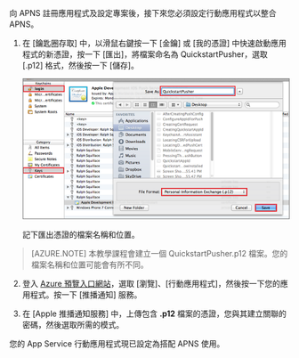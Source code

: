 ﻿向 APNS 註冊應用程式及設定專案後，接下來您必須設定行動應用程式以整合 APNS。

1. 在 [鑰匙圈存取] 中，以滑鼠右鍵按一下 [金鑰] 或 [我的憑證] 中快速啟動應用程式的新憑證，按一下 [匯出]，將檔案命名為 QuickstartPusher，選取 [.p12] 格式，然後按一下 [儲存]。

   	![](./media/mobile-services-apns-configure-push/mobile-services-ios-push-step18.png)

    記下匯出憑證的檔案名稱和位置。

>[AZURE.NOTE] 本教學課程會建立一個 QuickstartPusher.p12 檔案。您的檔案名稱和位置可能會有所不同。

2. 登入 [Azure 預覽入口網站][]，選取 [瀏覽]、[行動應用程式]，然後按一下您的應用程式。按一下 [推播通知] 服務。

3. 在 [Apple 推播通知服務] 中，上傳包含 **.p12** 檔案的憑證，您與其建立關聯的密碼，然後選取所需的模式。

您的 App Service 行動應用程式現已設定為搭配 APNS 使用。

<!-- URLs. -->
[Azure 預覽入口網站]: https://portal.azure.com/

<!--HONumber=49-->